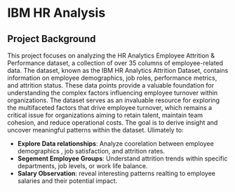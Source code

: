 # IBM HR Analysis

## Project Background

This project focuses on analyzing the HR Analytics Employee Attrition & Performance dataset, a collection of over 35 columns of employee-related data. The dataset, known as the IBM HR Analytics Attrition Dataset, contains information on employee demographics, job roles, performance metrics, and attrition status. These data points provide a valuable foundation for understanding the complex factors influencing employee turnover within organizations. The dataset serves as an invaluable resource for exploring the multifaceted factors that drive employee turnover, which remains a critical issue for organizations aiming to retain talent, maintain team cohesion, and reduce operational costs. The goal is to derive insight and uncover meaningful patterns within the dataset. Ulimately to: 

- **Explore Data relationships**: Analyze coorelation between employee demographics , job satisfaction, and attrition rates.
- **Segement Employee Groups**: Understand attrition trends within specific departments, job levels, or work life balance.
- **Salary Observation**: reveal interesting patterns realting to employee salaries and their potential impact.



